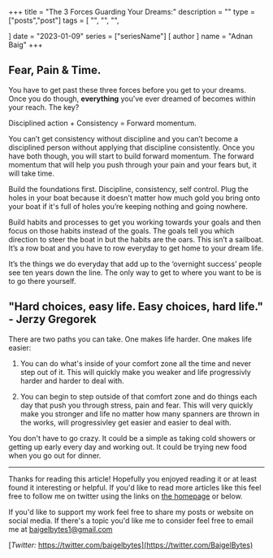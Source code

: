 +++
title = "The 3 Forces Guarding Your Dreams:"
description = ""
type = ["posts","post"]
tags = [
    "",
    "",
    "",
    
]
date = "2023-01-09"
series = ["seriesName"]
[ author ]
  name = "Adnan Baig"
+++

## Fear, Pain & Time. 

You have to get past these three forces before you get to your dreams. Once you do though, **everything** you’ve ever dreamed of becomes within your reach. The key?

Disciplined action + Consistency = Forward momentum.

You can’t get consistency without discipline and you can’t become a disciplined person without applying that discipline consistently. Once you have both though, you will start to build forward momentum. The forward momentum that will help you push through your pain and your fears but, it will take time.

Build the foundations first. Discipline, consistency, self control. Plug the holes in your boat because it doesn’t matter how much gold you bring onto your boat if it's full of holes you’re keeping nothing and going nowhere.

Build habits and processes to get you working towards your goals and then focus on those habits instead of the goals. The goals tell you which direction to steer the boat in but the habits are the oars. This isn’t a sailboat. It’s a row boat and you have to row everyday to get home to your dream life.

It’s the things we do everyday that add up to the ‘overnight success’ people see ten years down the line. The only way to get to where you want to be is to go there yourself.


## "Hard choices, easy life. Easy choices, hard life." - Jerzy Gregorek

There are two paths you can take. One makes life harder. One makes life easier:

1. You can do what's inside of your comfort zone all the time and never step out of it. This will quickly make you weaker and life progressivly harder and harder to deal with.

2. You can begin to step outside of that comfort zone and do things each day that push you through stress, pain and fear. This will very quickly make you stronger and life no matter how many spanners are thrown in the works, will progressivley get easier and easier to deal with.

You don't have to go crazy. It could be a simple as taking cold showers or getting up early every day and working out. It could be trying new food when you go out for dinner.





---


Thanks for reading this article! Hopefully you enjoyed reading it or at least found it interesting or helpful. If you'd like to read more articles like this feel free to follow me on twitter using the links on [the homepage](https://baigelbytes.netlify.app) or below.

If you'd like to support my work feel free to share my posts or website on social media. If there's a topic you'd like me to consider feel free to email me at baigelbytes1@gmail.com


[*Twitter:* https://twitter.com/baigelbytes](https://twitter.com/BaigelBytes)
